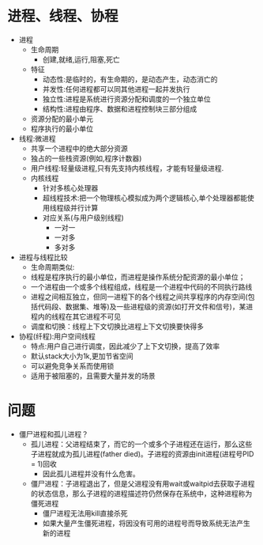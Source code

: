# 进程、线程、协程
   - 进程
      - 生命周期
         - 创建,就绪,运行,阻塞,死亡
      - 特征
         - 动态性:是临时的，有生命期的，是动态产生，动态消亡的
         - 并发性:任何进程都可以同其他进程一起并发执行
         - 独立性:进程是系统进行资源分配和调度的一个独立单位
         - 结构性:进程由程序、数据和进程控制块三部分组成
      - 资源分配的最小单元
      - 程序执行的最小单位
   - 线程:微进程
      - 共享一个进程中的绝大部分资源
      - 独占的一些栈资源(例如,程序计数器)
      - 用户线程:轻量级进程,只有先支持内核线程，才能有轻量级进程.
      - 内核线程
         - 针对多核心处理器
         - 超线程技术:把一个物理核心模拟成为两个逻辑核心,单个处理器都能使用线程级并行计算
         - 对应关系(与用户级别线程)
            - 一对一
            - 一对多
            - 多对多
   - 进程与线程比较
      - 生命周期类似:
      - 线程是程序执行的最小单位，而进程是操作系统分配资源的最小单位；
      - 一个进程由一个或多个线程组成，线程是一个进程中代码的不同执行路线
      - 进程之间相互独立，但同一进程下的各个线程之间共享程序的内存空间(包括代码段、数据集、堆等)及一些进程级的资源(如打开文件和信号)，某进程内的线程在其它进程不可见
      - 调度和切换：线程上下文切换比进程上下文切换要快得多
   - 协程(纤程):用户空间线程
      - 特点:用户自己进行调度，因此减少了上下文切换，提高了效率
      - 默认stack大小为1k,更加节省空间
      - 可以避免竞争关系而使用锁
      - 适用于被阻塞的，且需要大量并发的场景
      
# 问题
   - 僵尸进程和孤儿进程？
      - 孤儿进程：父进程结束了，而它的一个或多个子进程还在运行，那么这些子进程就成为孤儿进程(father died)。子进程的资源由init进程(进程号PID = 1)回收
         - 因此孤儿进程并没有什么危害。
      - 僵尸进程：子进程退出了，但是父进程没有用wait或waitpid去获取子进程的状态信息，那么子进程的进程描述符仍然保存在系统中，这种进程称为僵死进程
         - 僵尸进程无法用kill直接杀死
         - 如果大量产生僵死进程，将因没有可用的进程号而导致系统无法产生新的进程